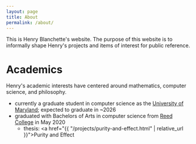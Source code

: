 ```yaml
---
layout: page
title: About
permalink: /about/
---
```


This is Henry Blanchette's website.
The purpose of this website is to informally shape Henry's projects and items of interest for public reference.
<!-- The primary topics covered here are: programming languages, computaric logic, mathematics, philosophy, evolution, game theory, game design. -->

# Academics

Henry's academic interests have centered around mathematics, computer science, and philosophy.

- currently a graduate student in computer science as the [University of Maryland](https://umd.edu); expected to graduate in ~2026
- graduated with Bachelors of Arts in computer science from [Reed College](https://www.reed.edu) in May 2020
    - thesis: <a href="{{ "/projects/purity-and-effect.html" | relative_url }}">Purity and Effect</a>
  <!-- - thesis: [Purity and Effect](https://riib11.github.io/projects_stable/purity-and-effect.html) -->
